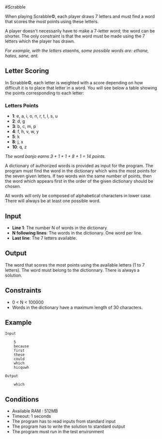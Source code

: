 #Scrabble

When playing Scrabble©, each player draws 7 letters and must find a word that scores the most points using these letters.

A player doesn't necessarily have to make a 7-letter word; the word can be shorter. The only constraint is that the word must be made using the 7 letters which the player has drawn.

_For example, with the letters etaenhs, some possible words are: ethane, hates, sane, ant._

## Letter Scoring

In Scrabble©, each letter is weighted with a score depending on how difficult it is to place that letter in a word. You will see below a table showing the points corresponding to each letter:

### Letters Points

* **1**: e, a, i, o, n, r, t, l, s, u
* **2**: d, g
* **3**: b, c, m, p
* **4**: f, h, v, w, y
* **5**: k
* **8**: j, x
* **10**: q, z

_The word banjo earns 3 + 1 + 1 + 8 + 1 = 14 points._

A dictionary of authorized words is provided as input for the program. The program must find the word in the dictionary which wins the most points for the seven given letters. If two words win the same number of points, then the word which appears first in the order of the given dictionary should be chosen.

All words will only be composed of alphabetical characters in lower case. There will always be at least one possible word.
 
## Input

* **Line 1**: The number N of words in the dictionary
* **N following lines**: The words in the dictionary. One word per line.
* **Last line**: The 7 letters available.

## Output

The word that scores the most points using the available letters (1 to 7 letters). The word must belong to the dictionnary. There is always a solution.
 
## Constraints

* 0 < N < 100000
* Words in the dictionary have a maximum length of 30 characters.
 
## Example

    Input

        5
        because
        first
        these
        could
        which
        hicquwh

    Output

        which

## Conditions

* Available RAM : 512MB
* Timeout: 1 seconds
* The program has to read inputs from standard input
* The program has to write the solution to standard output
* The program must run in the test environment
